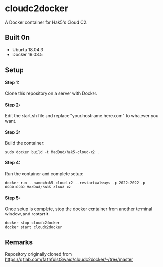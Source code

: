 # cloudc2docker
A Docker container for Hak5's Cloud C2.

## Built On
* Ubuntu 18.04.3
* Docker 19.03.5

## Setup

#### Step 1:
Clone this repository on a server with Docker.

#### Step 2:
Edit the start.sh file and replace "your.hostname.here.com" to whatever you want. 

#### Step 3:
Build the container:
```
sudo docker build -t MadDud/hak5-cloud-c2 .
```
#### Step 4:
Run the container and complete setup:
```
docker run --name=hak5-cloud-c2 --restart=always -p 2022:2022 -p 8080:8080 MadDud/hak5-cloud-c2
```
#### Step 5:
Once setup is complete, stop the docker container from another terminal window, and restart it.
```
docker stop cloudc2docker
docker start cloudc2docker
```

## Remarks

Repository originally cloned from https://gitlab.com/faithfulst3ward/cloudc2docker/-/tree/master